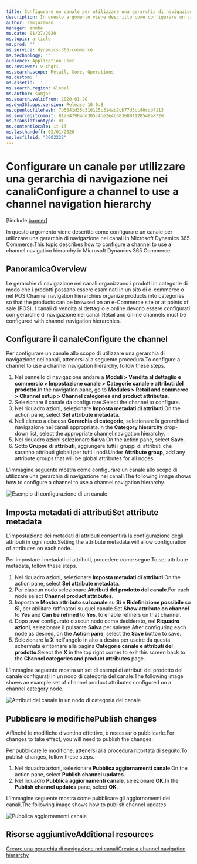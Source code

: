 ```yaml
---
title: Configurare un canale per utilizzare una gerarchia di navigazione nei canali
description: In questo argomento viene descritto come configurare un canale per utilizzare una gerarchia di navigazione nei canali in Microsoft Dynamics 365 Commerce.
author: samjarawan
manager: annbe
ms.date: 01/27/2020
ms.topic: article
ms.prod: ''
ms.service: dynamics-365-commerce
ms.technology: ''
audience: Application User
ms.reviewer: v-chgri
ms.search.scope: Retail, Core, Operations
ms.custom: ''
ms.assetid: ''
ms.search.region: Global
ms.author: samjar
ms.search.validFrom: 2020-01-20
ms.dyn365.ops.version: Release 10.0.8
ms.openlocfilehash: 7b5041d35d310125c314ab2cb77d3cc40cdb7113
ms.sourcegitcommit: 81a647904dd305c4be2e4b683689f128548a872d
ms.translationtype: HT
ms.contentlocale: it-IT
ms.lasthandoff: 02/01/2020
ms.locfileid: "3002222"
---
```

# <a name="configure-a-channel-to-use-a-channel-navigation-hierarchy"></a><span data-ttu-id="c1f35-103">Configurare un canale per utilizzare una gerarchia di navigazione nei canali</span><span class="sxs-lookup"><span data-stu-id="c1f35-103">Configure a channel to use a channel navigation hierarchy</span></span>


[!include [banner](includes/banner.md)]

<span data-ttu-id="c1f35-104">In questo argomento viene descritto come configurare un canale per utilizzare una gerarchia di navigazione nei canali in Microsoft Dynamics 365 Commerce.</span><span class="sxs-lookup"><span data-stu-id="c1f35-104">This topic describes how to configure a channel to use a channel navigation hierarchy in Microsoft Dynamics 365 Commerce.</span></span>

## <a name="overview"></a><span data-ttu-id="c1f35-105">Panoramica</span><span class="sxs-lookup"><span data-stu-id="c1f35-105">Overview</span></span>

<span data-ttu-id="c1f35-106">Le gerarchie di navigazione nei canali organizzano i prodotti in categorie di modo che i prodotti possano essere esaminati in un sito di e-commerce o nel POS.</span><span class="sxs-lookup"><span data-stu-id="c1f35-106">Channel navigation hierarchies organize products into categories so that the products can be browsed on an e-Commerce site or at points of sale (POS).</span></span> <span data-ttu-id="c1f35-107">I canali di vendita al dettaglio e online devono essere configurati con gerarchie di navigazione nei canali.</span><span class="sxs-lookup"><span data-stu-id="c1f35-107">Retail and online channels must be configured with channel navigation hierarchies.</span></span>

## <a name="configure-the-channel"></a><span data-ttu-id="c1f35-108">Configurare il canale</span><span class="sxs-lookup"><span data-stu-id="c1f35-108">Configure the channel</span></span>

<span data-ttu-id="c1f35-109">Per configurare un canale allo scopo di utilizzare una gerarchia di navigazione nei canali, attenersi alla seguente procedura.</span><span class="sxs-lookup"><span data-stu-id="c1f35-109">To configure a channel to use a channel navigation hierarchy, follow these steps.</span></span>

1. <span data-ttu-id="c1f35-110">Nel pannello di navigazione andare a **Moduli \> Vendita al dettaglio e commercio \> Impostazione canale \> Categorie canale e attributi del prodotto**.</span><span class="sxs-lookup"><span data-stu-id="c1f35-110">In the navigation pane, go to **Modules \> Retail and commerce \> Channel setup \> Channel categories and product attributes**.</span></span>
1. <span data-ttu-id="c1f35-111">Selezionare il canale da configurare.</span><span class="sxs-lookup"><span data-stu-id="c1f35-111">Select the channel to configure.</span></span>
1. <span data-ttu-id="c1f35-112">Nel riquadro azioni, selezionare **Imposta metadati di attributi**.</span><span class="sxs-lookup"><span data-stu-id="c1f35-112">On the action pane, select **Set attribute metadata**.</span></span>
1. <span data-ttu-id="c1f35-113">Nell'elenco a discesa **Gerarchia di categorie**, selezionare la gerarchia di navigazione nei canali appropriata.</span><span class="sxs-lookup"><span data-stu-id="c1f35-113">In the **Category hierarchy** drop-down list, select the appropriate channel navigation hierarchy.</span></span>
1. <span data-ttu-id="c1f35-114">Nel riquadro azioni selezionare **Salva**.</span><span class="sxs-lookup"><span data-stu-id="c1f35-114">On the action pane, select **Save**.</span></span>
1. <span data-ttu-id="c1f35-115">Sotto **Gruppo di attributi**, aggiungere tutti i gruppi di attributi che saranno attributi globali per tutti i nodi.</span><span class="sxs-lookup"><span data-stu-id="c1f35-115">Under **Attribute group**, add any attribute groups that will be global attributes for all nodes.</span></span>

<span data-ttu-id="c1f35-116">L'immagine seguente mostra come configurare un canale allo scopo di utilizzare una gerarchia di navigazione nei canali.</span><span class="sxs-lookup"><span data-stu-id="c1f35-116">The following image shows how to configure a channel to use a channel navigation hierarchy.</span></span>

![Esempio di configurazione di un canale](media/configure-channel-hierarchy-1.png)

## <a name="set-attribute-metadata"></a><span data-ttu-id="c1f35-118">Imposta metadati di attributi</span><span class="sxs-lookup"><span data-stu-id="c1f35-118">Set attribute metadata</span></span>

<span data-ttu-id="c1f35-119">L'impostazione dei metadati di attributi consentirà la configurazione degli attributi in ogni nodo.</span><span class="sxs-lookup"><span data-stu-id="c1f35-119">Setting the attribute metadata will allow configuration of attributes on each node.</span></span>

<span data-ttu-id="c1f35-120">Per impostare i metadati di attributi, procedere come segue.</span><span class="sxs-lookup"><span data-stu-id="c1f35-120">To set attribute metadata, follow these steps.</span></span>

1. <span data-ttu-id="c1f35-121">Nel riquadro azioni, selezionare **Imposta metadati di attributi**.</span><span class="sxs-lookup"><span data-stu-id="c1f35-121">On the action pane, select **Set attribute metadata**.</span></span>
1. <span data-ttu-id="c1f35-122">Per ciascun nodo selezionare **Attributi del prodotto del canale**.</span><span class="sxs-lookup"><span data-stu-id="c1f35-122">For each node select **Channel product attributes**.</span></span>
1. <span data-ttu-id="c1f35-123">Impostare **Mostra attributo sul canale** su **Sì** e **Ridefinizione possibile** su **Sì**, per abilitare raffinatori su quel canale.</span><span class="sxs-lookup"><span data-stu-id="c1f35-123">Set **Show attribute on channel** to **Yes** and **Can be refined** to **Yes**, to enable refiners on that channel.</span></span>
1. <span data-ttu-id="c1f35-124">Dopo aver configurato ciascun nodo come desiderato, nel **Riquadro azioni**, selezionare il pulsante **Salva** per salvare.</span><span class="sxs-lookup"><span data-stu-id="c1f35-124">After configuring each node as desired, on the **Action pane**, select the **Save** button to save.</span></span>
1. <span data-ttu-id="c1f35-125">Selezionare la **X** nell'angolo in alto a destra per uscire da questa schermata e ritornare alla pagina **Categorie canale e attributi del prodotto**.</span><span class="sxs-lookup"><span data-stu-id="c1f35-125">Select the **X** in the top right corner to exit this screen back to the **Channel categories and product attributes** page.</span></span>

<span data-ttu-id="c1f35-126">L'immagine seguente mostra un set di esempi di attributi del prodotto del canale configurati in un nodo di categoria del canale.</span><span class="sxs-lookup"><span data-stu-id="c1f35-126">The following image shows an example set of channel product attributes configured on a channel category node.</span></span>

![Attributi del canale in un nodo di categoria del canale](media/configure-channel-hierarchy-2.png)

## <a name="publish-changes"></a><span data-ttu-id="c1f35-128">Pubblicare le modifiche</span><span class="sxs-lookup"><span data-stu-id="c1f35-128">Publish changes</span></span>

<span data-ttu-id="c1f35-129">Affinché le modifiche diventino effettive, è necessario pubblicarle.</span><span class="sxs-lookup"><span data-stu-id="c1f35-129">For changes to take effect, you will need to publish the changes.</span></span>

<span data-ttu-id="c1f35-130">Per pubblicare le modifiche, attenersi alla procedura riportata di seguito.</span><span class="sxs-lookup"><span data-stu-id="c1f35-130">To publish changes, follow these steps.</span></span>

1. <span data-ttu-id="c1f35-131">Nel riquadro azioni, selezionare **Pubblica aggiornamenti canale**.</span><span class="sxs-lookup"><span data-stu-id="c1f35-131">On the action pane, select **Publish channel updates**.</span></span>
1. <span data-ttu-id="c1f35-132">Nel riquadro **Pubblica aggiornamenti canale**, selezionare **OK**.</span><span class="sxs-lookup"><span data-stu-id="c1f35-132">In the **Publish channel updates** pane, select **OK**.</span></span>

<span data-ttu-id="c1f35-133">L'immagine seguente mostra come pubblicare gli aggiornamenti dei canali.</span><span class="sxs-lookup"><span data-stu-id="c1f35-133">The following image shows how to publish channel updates.</span></span>

![Pubblica aggiornamenti canale](media/configure-channel-hierarchy-3.png)

## <a name="additional-resources"></a><span data-ttu-id="c1f35-135">Risorse aggiuntive</span><span class="sxs-lookup"><span data-stu-id="c1f35-135">Additional resources</span></span>

[<span data-ttu-id="c1f35-136">Creare una gerarchia di navigazione nei canali</span><span class="sxs-lookup"><span data-stu-id="c1f35-136">Create a channel navigation hierarchy</span></span>](create-channel-hierarchy.md)


